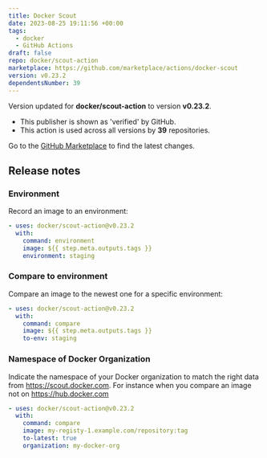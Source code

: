 ```yaml
---
title: Docker Scout
date: 2023-08-25 19:11:56 +00:00
tags:
  - docker
  - GitHub Actions
draft: false
repo: docker/scout-action
marketplace: https://github.com/marketplace/actions/docker-scout
version: v0.23.2
dependentsNumber: 39
---
```



Version updated for **docker/scout-action** to version **v0.23.2**.
- This publisher is shown as 'verified' by GitHub.
- This action is used across all versions by **39** repositories.

Go to the [GitHub Marketplace](https://github.com/marketplace/actions/docker-scout) to find the latest changes.

## Release notes

### Environment

Record an image to an environment:

```yaml
- uses: docker/scout-action@v0.23.2
  with:
    command: environment
    image: ${{ step.meta.outputs.tags }}
    environment: staging
```

### Compare to environment

Compare an image to the newest one for a specific environment:

```yaml
- uses: docker/scout-action@v0.23.2
  with:
    command: compare
    image: ${{ step.meta.outputs.tags }}
    to-env: staging
```

### Namespace of Docker Organization

Indicate the namespace of your Docker organization to match the right data from https://scout.docker.com. For instance when you compare an image not on https://hub.docker.com

```yaml
- uses: docker/scout-action@v0.23.2
  with:
    command: compare
    image: my-registy-1.example.com/repository:tag
    to-latest: true
    organization: my-docker-org
```

